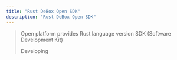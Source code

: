 ```yaml
---
title: "Rust DeBox Open SDK"
description: "Rust DeBox Open SDK"
---
```


> Open platform provides Rust language version SDK (Software Development Kit)
>
> Developing

